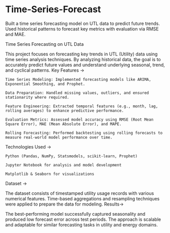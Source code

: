 # Time-Series-Forecast
Built a time series forecasting model on UTL data to predict future trends. Used historical patterns to forecast key metrics with evaluation via RMSE and MAE.


Time Series Forecasting on UTL Data

This project focuses on forecasting key trends in UTL (Utility) data using time series analysis techniques. By analyzing historical data, the goal is to accurately predict future values and understand underlying seasonal, trend, and cyclical patterns.
Key Features ->

    Time Series Modeling: Implemented forecasting models like ARIMA, Exponential Smoothing, and Prophet.

    Data Preparation: Handled missing values, outliers, and ensured stationarity where required.

    Feature Engineering: Extracted temporal features (e.g., month, lag, rolling averages) to enhance predictive performance.

    Evaluation Metrics: Assessed model accuracy using RMSE (Root Mean Square Error), MAE (Mean Absolute Error), and MAPE.

    Rolling Forecasting: Performed backtesting using rolling forecasts to measure real-world model performance over time.

Technologies Used ->

    Python (Pandas, NumPy, Statsmodels, scikit-learn, Prophet)

    Jupyter Notebook for analysis and model development

    Matplotlib & Seaborn for visualizations

Dataset ->

The dataset consists of timestamped utility usage records with various numerical features. Time-based aggregations and resampling techniques were applied to prepare the data for modeling.
Results->

The best-performing model successfully captured seasonality and produced low forecast error across test periods. The approach is scalable and adaptable for similar forecasting tasks in utility and energy domains.
